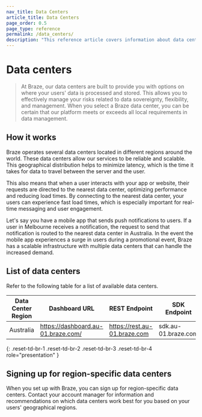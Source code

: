 ```yaml
---
nav_title: Data Centers
article_title: Data Centers
page_order: 0.5
page_type: reference
permalink: /data_centers/
description: "This reference article covers information about data centers, including where they're located and how to sign up for region-specific data centers."
---
```


# Data centers

> At Braze, our data centers are built to provide you with options on where your users' data is processed and stored. This allows you to effectively manage your risks related to data sovereignty, flexibility, and management. When you select a Braze data center, you can be certain that our platform meets or exceeds all local requirements in data management.

## How it works

Braze operates several data centers located in different regions around the world. These data centers allow our services to be reliable and scalable. This geographical distribution helps to minimize latency, which is the time it takes for data to travel between the server and the user. 

This also means that when a user interacts with your app or website, their requests are directed to the nearest data center, optimizing performance and reducing load times. By connecting to the nearest data center, your users can experience fast load times, which is especially important for real-time messaging and user engagement.

Let's say you have a mobile app that sends push notifications to users. If a user in Melbourne receives a notification, the request to send that notification is routed to the nearest data center in Australia. In the event the mobile app experiences a surge in users during a promotional event, Braze has a scalable infrastructure with multiple data centers that can handle the increased demand.

## List of data centers

Refer to the following table for a list of available data centers.

| Data Center Region | Dashboard URL | REST Endpoint | SDK Endpoint
| --- | --- | --- | --- |
| Australia | https://dashboard.au-01.braze.com/ | https://rest.au-01.braze.com |sdk.au-01.braze.com |

{: .reset-td-br-1 .reset-td-br-2 .reset-td-br-3 .reset-td-br-4 role="presentation" }

## Signing up for region-specific data centers

When you set up with Braze, you can sign up for region-specific data centers. Contact your account manager for information and recommendations on which data centers work best for you based on your users' geographical regions.